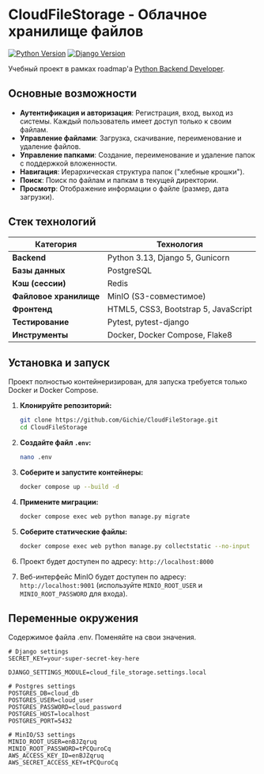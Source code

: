 # CloudFileStorage - Облачное хранилище файлов

[![Python Version](https://img.shields.io/badge/python-3.13-blue.svg)](https://www.python.org/downloads/release/python-3130/)
[![Django Version](https://img.shields.io/badge/django-5.0-green.svg)](https://www.djangoproject.com/download/)

Учебный проект в рамках roadmap'а [Python Backend Developer](https://zhukovsd.github.io/python-backend-learning-course/projects/cloud-file-storage/).

## Основные возможности

*   **Аутентификация и авторизация**: Регистрация, вход, выход из системы. Каждый пользователь имеет доступ только к своим файлам.
*   **Управление файлами**: Загрузка, скачивание, переименование и удаление файлов.
*   **Управление папками**: Создание, переименование и удаление папок с поддержкой вложенности.
*   **Навигация**: Иерархическая структура папок ("хлебные крошки").
*   **Поиск**: Поиск по файлам и папкам в текущей директории.
*   **Просмотр**: Отображение информации о файле (размер, дата загрузки).

## Стек технологий

| Категория           | Технология                                      |
| ------------------- | ----------------------------------------------- |
| **Backend**         | Python 3.13, Django 5, Gunicorn                 |
| **Базы данных**     | PostgreSQL                                      |
| **Кэш (сессии)**    | Redis                                           |
| **Файловое хранилище**| MinIO (S3-совместимое)                          |
| **Фронтенд**        | HTML5, CSS3, Bootstrap 5, JavaScript            |
| **Тестирование**    | Pytest, pytest-django                           |
| **Инструменты**     | Docker, Docker Compose, Flake8                  |

## Установка и запуск

Проект полностью контейнеризирован, для запуска требуется только Docker и Docker Compose.

1.  **Клонируйте репозиторий:**
    ```bash
    git clone https://github.com/Gichie/CloudFileStorage.git
    cd CloudFileStorage
    ```

2.  **Создайте файл `.env`:**
    ```bash
    nano .env
    ```

3.  **Соберите и запустите контейнеры:**
    ```bash
    docker compose up --build -d
    ```

4.  **Примените миграции:**
    ```bash
    docker compose exec web python manage.py migrate
    ```

5. **Соберите статические файлы:**
    ```bash
    docker compose exec web python manage.py collectstatic --no-input
    ```

6.  Проект будет доступен по адресу: `http://localhost:8000`

7.  Веб-интерфейс MinIO будет доступен по адресу: `http://localhost:9001` (используйте `MINIO_ROOT_USER` и `MINIO_ROOT_PASSWORD` для входа).

## Переменные окружения

Содержимое файла .env. Поменяйте на свои значения.

```env
# Django settings
SECRET_KEY=your-super-secret-key-here

DJANGO_SETTINGS_MODULE=cloud_file_storage.settings.local

# Postgres settings
POSTGRES_DB=cloud_db
POSTGRES_USER=cloud_user
POSTGRES_PASSWORD=cloud_password
POSTGRES_HOST=localhost
POSTGRES_PORT=5432

# MinIO/S3 settings
MINIO_ROOT_USER=enBJZqruq
MINIO_ROOT_PASSWORD=tPCQuroCq
AWS_ACCESS_KEY_ID=enBJZqruq
AWS_SECRET_ACCESS_KEY=tPCQuroCq
```
